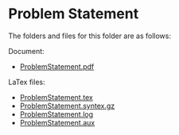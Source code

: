 # Problem Statement

The folders and files for this folder are as follows:

Document:  

* [ProblemStatement.pdf](ProblemStatement.pdf)

LaTex files:  

* [ProblemStatement.tex](ProblemStatement.tex)  
* [ProblemStatement.syntex.gz](ProblemStatement.syntex.gz)  
* [ProblemStatement.log](ProblemStatement.log)  
* [ProblemStatement.aux](ProblemStatement.aux)  
